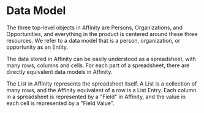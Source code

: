 # Data Model

The three top-level objects in Affinity are Persons, Organizations, and Opportunities, and
everything in the product is centered around these three resources. We refer to a data
model that is a person, organization, or opportunity as an Entity.

The data stored in Affinity can be easily understood as a spreadsheet, with many rows,
columns and cells. For each part of a spreadsheet, there are directly equivalent
data models in Affinity.

The List in Affinity represents the spreadsheet itself. A List is a collection of many
rows, and the Affinity equivalent of a row is a List Entry. Each column in a spreadsheet
is represented by a "Field" in Affinity, and the value in each cell is represented by a
"Field Value".
